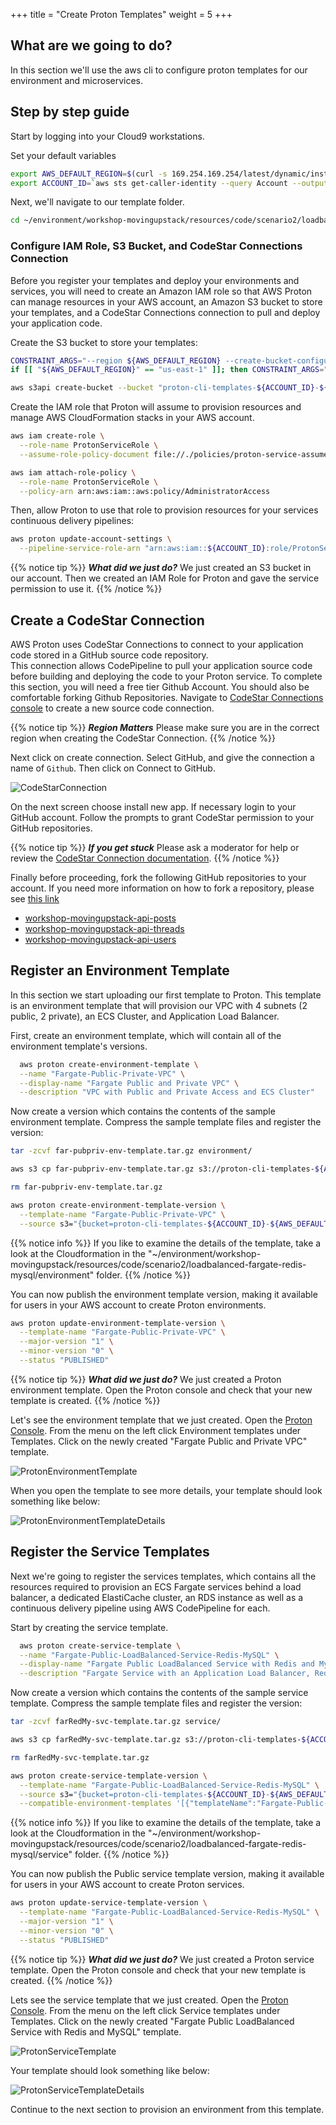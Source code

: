 +++
title = "Create Proton Templates"
weight = 5
+++

## What are we going to do?
In this section we'll use the aws cli to configure proton templates for our environment and microservices.

## Step by step guide

Start by logging into your Cloud9 workstations.

<!--
Clone the repository and open the folder.

```
cd ~/environment
git clone git@ssh.gitlab.aws.dev:diegodal/workshop-movingupstack.git
cd workshop-movingupstack/resources/code/scenario2/loadbalanced-fargate-redis-mysql/
```
-->

Set your default variables

```bash
export AWS_DEFAULT_REGION=$(curl -s 169.254.169.254/latest/dynamic/instance-identity/document | jq -r '.region')
export ACCOUNT_ID=`aws sts get-caller-identity --query Account --output text`

```

Next, we'll navigate to our template folder.

```bash
cd ~/environment/workshop-movingupstack/resources/code/scenario2/loadbalanced-fargate-redis-mysql/
```


### Configure IAM Role, S3 Bucket, and CodeStar Connections Connection

Before you register your templates and deploy your environments and services, you will need to create an Amazon IAM role so that AWS Proton can manage resources in your AWS account, an Amazon S3 bucket to store your templates, and a CodeStar Connections connection to pull and deploy your application code.

Create the S3 bucket to store your templates:

```bash
CONSTRAINT_ARGS="--region ${AWS_DEFAULT_REGION} --create-bucket-configuration LocationConstraint=${AWS_DEFAULT_REGION}"
if [[ "${AWS_DEFAULT_REGION}" == "us-east-1" ]]; then CONSTRAINT_ARGS="" ; fi

aws s3api create-bucket --bucket "proton-cli-templates-${ACCOUNT_ID}-${AWS_DEFAULT_REGION}" "${CONSTRAINT_ARGS}"
```

Create the IAM role that Proton will assume to provision resources and manage AWS CloudFormation stacks in your AWS account.

```bash
aws iam create-role \
  --role-name ProtonServiceRole \
  --assume-role-policy-document file://./policies/proton-service-assume-policy.json

aws iam attach-role-policy \
  --role-name ProtonServiceRole \
  --policy-arn arn:aws:iam::aws:policy/AdministratorAccess
```

Then, allow Proton to use that role to provision resources for your services continuous delivery pipelines:

```bash
aws proton update-account-settings \
  --pipeline-service-role-arn "arn:aws:iam::${ACCOUNT_ID}:role/ProtonServiceRole"
```

{{% notice tip %}}
***What did we just do?***
We just created an S3 bucket in our account.
Then we created an IAM Role for Proton and gave the service permission to use it.
{{% /notice %}}

## Create a CodeStar Connection

AWS Proton uses CodeStar Connections to connect to  your application code stored in a GitHub source code repository.  
This connection allows CodePipeline to pull your application source code before building and deploying the code to your Proton service.
To complete this section, you will need a free tier Github Account.
You should also be comfortable forking Github Repositories. 
Navigate to [CodeStar Connections console](https://console.aws.amazon.com/codesuite/settings/connections?home?#Home)
to create a new source code connection.

{{% notice tip %}}
***Region Matters***
Please make sure you are in the correct region when creating the CodeStar Connection. 
{{% /notice %}}

Next click on create connection. 
Select GitHub, and give the connection a name of `Github`. 
Then click on Connect to GitHub.

![CodeStarConnection](images/05_codestar1.png)

On the next screen choose install new app.
If necessary login to your GitHub account. 
Follow the prompts to grant CodeStar permission to your GitHub repositories.

{{% notice tip %}}
***If you get stuck***
Please ask a moderator for help or review the [CodeStar Connection documentation](https://docs.aws.amazon.com/dtconsole/latest/userguide/connections-create-github.html#connections-create-github-cli). 
{{% /notice %}}


Finally before proceeding, fork the following GitHub repositories to your account.
If you need more information on how to fork a repository, please see [this link](https://docs.github.com/en/get-started/quickstart/fork-a-repo)

- [workshop-movingupstack-api-posts](https://github.com/dchristian3188/workshop-movingupstack-api-posts)
- [workshop-movingupstack-api-threads](https://github.com/dchristian3188/workshop-movingupstack-api-threads)
- [workshop-movingupstack-api-users](https://github.com/dchristian3188/workshop-movingupstack-api-users)

## Register an Environment Template

In this section we start uploading our first template to Proton.
This template is an environment template that will provision our VPC with 4 subnets (2 public, 2 private), an ECS Cluster, and Application Load Balancer.

First, create an environment template, which will contain all of the environment template's versions.

```bash
  aws proton create-environment-template \
  --name "Fargate-Public-Private-VPC" \
  --display-name "Fargate Public and Private VPC" \
  --description "VPC with Public and Private Access and ECS Cluster"
```

Now create a version which contains the contents of the sample environment template. Compress the sample template files and register the version:

```bash
tar -zcvf far-pubpriv-env-template.tar.gz environment/

aws s3 cp far-pubpriv-env-template.tar.gz s3://proton-cli-templates-${ACCOUNT_ID}-${AWS_DEFAULT_REGION}/far-pubpriv-env-template.tar.gz

rm far-pubpriv-env-template.tar.gz

aws proton create-environment-template-version \
  --template-name "Fargate-Public-Private-VPC" \
  --source s3="{bucket=proton-cli-templates-${ACCOUNT_ID}-${AWS_DEFAULT_REGION},key=far-pubpriv-env-template.tar.gz}"
```

{{% notice info %}}
If you like to examine the details of the template, take a look at the Cloudformation in the "~/environment/workshop-movingupstack/resources/code/scenario2/loadbalanced-fargate-redis-mysql/environment" folder.
{{% /notice %}}

You can now publish the environment template version, making it available for users in your AWS account to create Proton environments.

```bash
aws proton update-environment-template-version \
  --template-name "Fargate-Public-Private-VPC" \
  --major-version "1" \
  --minor-version "0" \
  --status "PUBLISHED"
```

{{% notice tip %}}
***What did we just do?***
We just created a Proton environment template.
Open the Proton console and check that your new template is created. 
{{% /notice %}}

Let's see the environment template that we just created.
Open the [Proton Console](https://console.aws.amazon.com/proton/home?).
From the menu on the left click Environment templates under Templates.
Click on the newly created "Fargate Public and Private VPC" template.

![ProtonEnvironmentTemplate](images/05_environment-template.png)

When you open the template to see more details, your template should look something like below:

![ProtonEnvironmentTemplateDetails](images/05_environment-template-details.png)

## Register the Service Templates

Next we're going to register the services templates, which contains all the resources required to provision an ECS Fargate services behind a load balancer, a dedicated ElastiCache cluster, an RDS instance as well as a continuous delivery pipeline using AWS CodePipeline for each.

Start by creating the service template.

```bash
  aws proton create-service-template \
  --name "Fargate-Public-LoadBalanced-Service-Redis-MySQL" \
  --display-name "Fargate Public LoadBalanced Service with Redis and MySQL" \
  --description "Fargate Service with an Application Load Balancer, Redis and MySQL"
```

Now create a version which contains the contents of the sample service template. Compress the sample template files and register the version:

```bash
tar -zcvf farRedMy-svc-template.tar.gz service/

aws s3 cp farRedMy-svc-template.tar.gz s3://proton-cli-templates-${ACCOUNT_ID}-${AWS_DEFAULT_REGION}/farRedMy-svc-template.tar.gz

rm farRedMy-svc-template.tar.gz

aws proton create-service-template-version \
  --template-name "Fargate-Public-LoadBalanced-Service-Redis-MySQL" \
  --source s3="{bucket=proton-cli-templates-${ACCOUNT_ID}-${AWS_DEFAULT_REGION},key=farRedMy-svc-template.tar.gz}" \
  --compatible-environment-templates '[{"templateName":"Fargate-Public-Private-VPC","majorVersion":"1"}]'
```

{{% notice info %}}
If you like to examine the details of the template, take a look at the Cloudformation in the "~/environment/workshop-movingupstack/resources/code/scenario2/loadbalanced-fargate-redis-mysql/service" folder.
{{% /notice %}}

You can now publish the Public service template version, making it available for users in your AWS account to create Proton services.

```bash
aws proton update-service-template-version \
  --template-name "Fargate-Public-LoadBalanced-Service-Redis-MySQL" \
  --major-version "1" \
  --minor-version "0" \
  --status "PUBLISHED"
```

{{% notice tip %}}
***What did we just do?***
We just created a Proton service template.
Open the Proton console and check that your new template is created. 
{{% /notice %}}

Lets see the service template that we just created.
Open the [Proton Console](https://console.aws.amazon.com/proton/home?).
From the menu on the left click Service templates under Templates.
Click on the newly created "Fargate Public LoadBalanced Service with Redis and MySQL" template.

![ProtonServiceTemplate](images/05_service-template.png)

Your template should look something like below:

![ProtonServiceTemplateDetails](images/05_service-template-details.png)

Continue to the next section to provision an environment from this template.